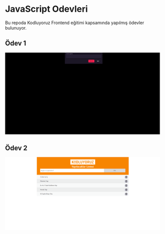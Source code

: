 # JavaScript Odevleri
Bu repoda Kodluyoruz Frontend eğitimi kapsamında yapılmış ödevler bulunuyor.

## Ödev 1
![Odev1 Gif](/Odev1/images/Odev1gif.gif)

## Ödev 2
![Odev2 Gif](/Odev2/images/Odev2.gif)